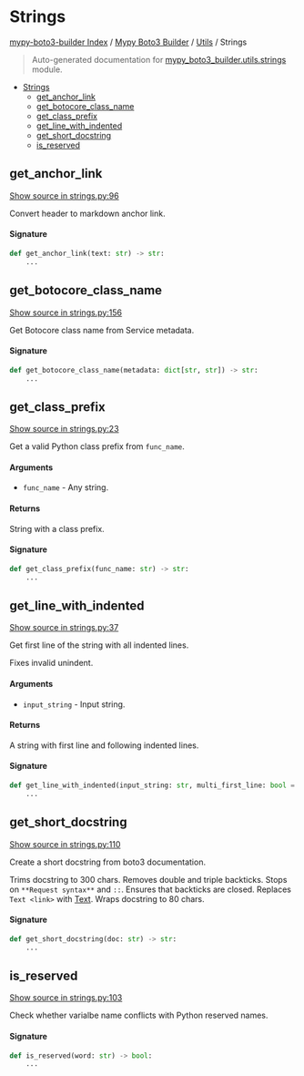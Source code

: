 # Strings

[mypy-boto3-builder Index](../../README.md#mypy-boto3-builder-index) /
[Mypy Boto3 Builder](../index.md#mypy-boto3-builder) /
[Utils](./index.md#utils) /
Strings

> Auto-generated documentation for [mypy_boto3_builder.utils.strings](https://github.com/youtype/mypy_boto3_builder/blob/main/mypy_boto3_builder/utils/strings.py) module.

- [Strings](#strings)
  - [get_anchor_link](#get_anchor_link)
  - [get_botocore_class_name](#get_botocore_class_name)
  - [get_class_prefix](#get_class_prefix)
  - [get_line_with_indented](#get_line_with_indented)
  - [get_short_docstring](#get_short_docstring)
  - [is_reserved](#is_reserved)

## get_anchor_link

[Show source in strings.py:96](https://github.com/youtype/mypy_boto3_builder/blob/main/mypy_boto3_builder/utils/strings.py#L96)

Convert header to markdown anchor link.

#### Signature

```python
def get_anchor_link(text: str) -> str:
    ...
```



## get_botocore_class_name

[Show source in strings.py:156](https://github.com/youtype/mypy_boto3_builder/blob/main/mypy_boto3_builder/utils/strings.py#L156)

Get Botocore class name from Service metadata.

#### Signature

```python
def get_botocore_class_name(metadata: dict[str, str]) -> str:
    ...
```



## get_class_prefix

[Show source in strings.py:23](https://github.com/youtype/mypy_boto3_builder/blob/main/mypy_boto3_builder/utils/strings.py#L23)

Get a valid Python class prefix from `func_name`.

#### Arguments

- `func_name` - Any string.

#### Returns

String with a class prefix.

#### Signature

```python
def get_class_prefix(func_name: str) -> str:
    ...
```



## get_line_with_indented

[Show source in strings.py:37](https://github.com/youtype/mypy_boto3_builder/blob/main/mypy_boto3_builder/utils/strings.py#L37)

Get first line of the string with all indented lines.

Fixes invalid unindent.

#### Arguments

- `input_string` - Input string.

#### Returns

A string with first line and following indented lines.

#### Signature

```python
def get_line_with_indented(input_string: str, multi_first_line: bool = False) -> str:
    ...
```



## get_short_docstring

[Show source in strings.py:110](https://github.com/youtype/mypy_boto3_builder/blob/main/mypy_boto3_builder/utils/strings.py#L110)

Create a short docstring from boto3 documentation.

Trims docstring to 300 chars.
Removes double and triple backticks.
Stops on `**Request syntax**` and `::`.
Ensures that backticks are closed.
Replaces `Text <link>` with [Text](link).
Wraps docstring to 80 chars.

#### Signature

```python
def get_short_docstring(doc: str) -> str:
    ...
```



## is_reserved

[Show source in strings.py:103](https://github.com/youtype/mypy_boto3_builder/blob/main/mypy_boto3_builder/utils/strings.py#L103)

Check whether varialbe name conflicts with Python reserved names.

#### Signature

```python
def is_reserved(word: str) -> bool:
    ...
```



